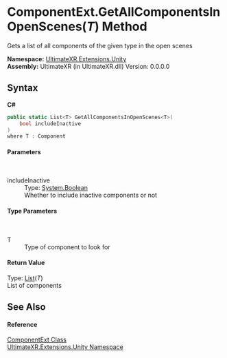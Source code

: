 # ComponentExt.GetAllComponentsInOpenScenes(*T*) Method 
 

Gets a list of all components of the given type in the open scenes

**Namespace:**&nbsp;<a href="N_UltimateXR_Extensions_Unity">UltimateXR.Extensions.Unity</a><br />**Assembly:**&nbsp;UltimateXR (in UltimateXR.dll) Version: 0.0.0.0

## Syntax

**C#**<br />
``` C#
public static List<T> GetAllComponentsInOpenScenes<T>(
	bool includeInactive
)
where T : Component

```


#### Parameters
&nbsp;<dl><dt>includeInactive</dt><dd>Type: <a href="https://docs.microsoft.com/dotnet/api/system.boolean" target="_blank" rel="noopener noreferrer">System.Boolean</a><br />Whether to include inactive components or not</dd></dl>

#### Type Parameters
&nbsp;<dl><dt>T</dt><dd>Type of component to look for</dd></dl>

#### Return Value
Type: <a href="https://docs.microsoft.com/dotnet/api/system.collections.generic.list-1" target="_blank" rel="noopener noreferrer">List</a>(*T*)<br />List of components

## See Also


#### Reference
<a href="T_UltimateXR_Extensions_Unity_ComponentExt">ComponentExt Class</a><br /><a href="N_UltimateXR_Extensions_Unity">UltimateXR.Extensions.Unity Namespace</a><br />
